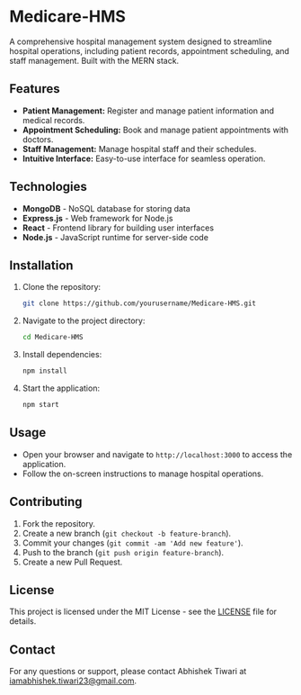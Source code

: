 
# Medicare-HMS

A comprehensive hospital management system designed to streamline hospital operations, including patient records, appointment scheduling, and staff management. Built with the MERN stack.

## Features

- **Patient Management:** Register and manage patient information and medical records.
- **Appointment Scheduling:** Book and manage patient appointments with doctors.
- **Staff Management:** Manage hospital staff and their schedules.
- **Intuitive Interface:** Easy-to-use interface for seamless operation.

## Technologies

- **MongoDB** - NoSQL database for storing data
- **Express.js** - Web framework for Node.js
- **React** - Frontend library for building user interfaces
- **Node.js** - JavaScript runtime for server-side code

## Installation

1. Clone the repository:
   ```bash
   git clone https://github.com/yourusername/Medicare-HMS.git
   ```
2. Navigate to the project directory:
   ```bash
   cd Medicare-HMS
   ```
3. Install dependencies:
   ```bash
   npm install
   ```
4. Start the application:
   ```bash
   npm start
   ```

## Usage

- Open your browser and navigate to `http://localhost:3000` to access the application.
- Follow the on-screen instructions to manage hospital operations.

## Contributing

1. Fork the repository.
2. Create a new branch (`git checkout -b feature-branch`).
3. Commit your changes (`git commit -am 'Add new feature'`).
4. Push to the branch (`git push origin feature-branch`).
5. Create a new Pull Request.

## License

This project is licensed under the MIT License - see the [LICENSE](LICENSE) file for details.

## Contact

For any questions or support, please contact Abhishek Tiwari at [iamabhishek.tiwari23@gmail.com](mailto:iamabhishek.tiwari23@gmail.com).
